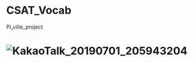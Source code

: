 # CSAT_Vocab
Pi_ville_project

# ![KakaoTalk_20190701_205943204](https://user-images.githubusercontent.com/48307228/60435239-f3e31c00-9c43-11e9-92fb-591cabe9cf9e.png)
